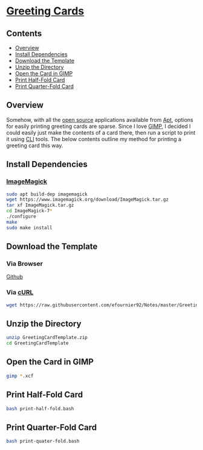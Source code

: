 # [Greeting Cards](https://en.wikipedia.org/wiki/Greeting_card)

## Contents
- [Overview](#overview)
- [Install Dependencies](#install-dependencies)
- [Download the Template](#download-the-template)
- [Unzip the Directory](#unzip-the-directory)
- [Open the Card in GIMP](#open-the-card-in-gimp)
- [Print Half-Fold Card](#print-half-fold-card)
- [Print Quarter-Fold Card](#print-quarter-fold-card)

## Overview
Somehow, with all the [open source](https://en.wikipedia.org/wiki/Open_source) applications available from [Apt](https://wiki.debian.org/Apt), options for easily printing greeting cards are sparse. Since I love [GIMP](https://www.gimp.org/), I decided I could easily just make the contents of a card there, then run a script to print it using [CLI](https://en.wikipedia.org/wiki/Command-line_interface) tools. The below contents outline my method for printing a greeting card this way.

## Install Dependencies

### [ImageMagick](https://imagemagick.org/)
```bash
sudo apt build-dep imagemagick
wget https://www.imagemagick.org/download/ImageMagick.tar.gz
tar xf ImageMagick.tar.gz
cd ImageMagick-7*
./configure
make
sudo make install
```

## Download the Template

### Via Browser
[Github](https://raw.githubusercontent.com/efournier92/Notes/master/GreetingCards/GreetingCardTemplate.zip)

### Via [cURL](https://curl.haxx.se/)
```bash
wget https://raw.githubusercontent.com/efournier92/Notes/master/GreetingCards/GreetingCardTemplate.zip
```

## Unzip the Directory
```bash
unzip GreetingCardTemplate.zip
cd GreetingCardTemplate
```

## Open the Card in GIMP
```bash
gimp *.xcf
```

## Print Half-Fold Card
```bash
bash print-half-fold.bash
```

## Print Quarter-Fold Card
```bash
bash print-quater-fold.bash
```

